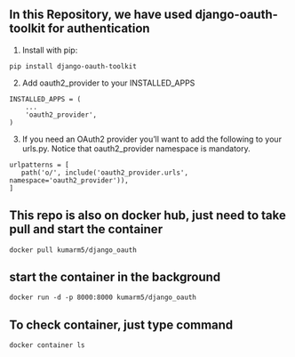 ## In this Repository, we have used django-oauth-toolkit for authentication

1. Install with pip:

```
pip install django-oauth-toolkit
```

2. Add oauth2_provider to your INSTALLED_APPS

```
INSTALLED_APPS = (
    ...
    'oauth2_provider',
)
```

3. If you need an OAuth2 provider you’ll want to add the following to your urls.py. Notice that oauth2_provider namespace is mandatory.

```
urlpatterns = [
   path('o/', include('oauth2_provider.urls', namespace='oauth2_provider')), 
]
```

## This repo is also on docker hub, just need to take pull and start the container
```
docker pull kumarm5/django_oauth
```

## start the container in the background
```
docker run -d -p 8000:8000 kumarm5/django_oauth
```

## To check container, just type command
```
docker container ls
```